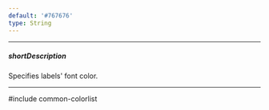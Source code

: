 ```yaml
---
default: '#767676'
type: String
---
```

---
##### shortDescription
Specifies labels' font color.

---
#include common-colorlist